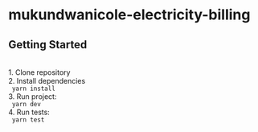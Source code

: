 # mukundwanicole-electricity-billing

<h2>Getting Started</h2>
<br>
1. Clone repository
<br>
2. Install dependencies
<br>
<code> yarn install </code>
<br>
3. Run project: 
<br>
<code> yarn dev </code>
<br>
4. Run tests:
<br>
<code> yarn test</code>
